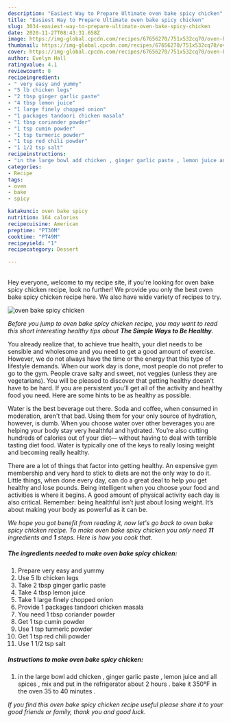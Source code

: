 ```yaml
---
description: "Easiest Way to Prepare Ultimate oven bake spicy chicken"
title: "Easiest Way to Prepare Ultimate oven bake spicy chicken"
slug: 3034-easiest-way-to-prepare-ultimate-oven-bake-spicy-chicken
date: 2020-11-27T08:43:31.658Z
image: https://img-global.cpcdn.com/recipes/67656270/751x532cq70/oven-bake-spicy-chicken-recipe-main-photo.jpg
thumbnail: https://img-global.cpcdn.com/recipes/67656270/751x532cq70/oven-bake-spicy-chicken-recipe-main-photo.jpg
cover: https://img-global.cpcdn.com/recipes/67656270/751x532cq70/oven-bake-spicy-chicken-recipe-main-photo.jpg
author: Evelyn Hall
ratingvalue: 4.1
reviewcount: 8
recipeingredient:
- " very easy and yummy"
- "5 lb chicken legs"
- "2 tbsp ginger garlic paste"
- "4 tbsp lemon juice"
- "1 large finely chopped onion"
- "1 packages tandoori chicken masala"
- "1 tbsp coriander powder"
- "1 tsp cumin powder"
- "1 tsp turmeric powder"
- "1 tsp red chili powder"
- "1 1/2 tsp salt"
recipeinstructions:
- "in the large bowl add chicken , ginger garlic paste , lemon juice and all spices , mix and put in the refrigerator about 2 hours . bake it 350°F in the oven 35 to 40 minutes ."
categories:
- Recipe
tags:
- oven
- bake
- spicy

katakunci: oven bake spicy 
nutrition: 164 calories
recipecuisine: American
preptime: "PT30M"
cooktime: "PT49M"
recipeyield: "1"
recipecategory: Dessert

---
```

<br>
Hey everyone, welcome to my recipe site, if you're looking for oven bake spicy chicken recipe, look no further! We provide you only the best oven bake spicy chicken recipe here. We also have wide variety of recipes to try.
<br>


![oven bake spicy chicken](https://img-global.cpcdn.com/recipes/67656270/751x532cq70/oven-bake-spicy-chicken-recipe-main-photo.jpg)

<i>Before you jump to oven bake spicy chicken recipe, you may want to read this short interesting healthy tips about <strong>The Simple Ways to Be Healthy</strong>.</i>

You already realize that, to achieve true health, your diet needs to be sensible and wholesome and you need to get a good amount of exercise. However, we do not always have the time or the energy that this type of lifestyle demands. When our work day is done, most people do not prefer to go to the gym. People crave salty and sweet, not veggies (unless they are vegetarians). You will be pleased to discover that getting healthy doesn't have to be hard. If you are persistent you'll get all of the activity and healthy food you need. Here are some hints to be as healthy as possible.

Water is the best beverage out there. Soda and coffee, when consumed in moderation, aren't that bad. Using them for your only source of hydration, however, is dumb. When you choose water over other beverages you are helping your body stay very healthful and hydrated. You’re also cutting hundreds of calories out of your diet— without having to deal with terrible tasting diet food. Water is typically one of the keys to really losing weight and becoming really healthy.

There are a lot of things that factor into getting healthy. An expensive gym membership and very hard to stick to diets are not the only way to do it. Little things, when done every day, can do a great deal to help you get healthy and lose pounds. Being intelligent when you choose your food and activities is where it begins. A good amount of physical activity each day is also critical. Remember: being healthful isn’t just about losing weight. It’s about making your body as powerful as it can be. 


<i>We hope you got benefit from reading it, now let's go back to oven bake spicy chicken recipe. To make oven bake spicy chicken you only need <strong>11</strong> ingredients and <strong>1</strong> steps. Here is how you cook that.
</i>

##### The ingredients needed to make oven bake spicy chicken:

1. Prepare  very easy and yummy
1. Use 5 lb chicken legs
1. Take 2 tbsp ginger garlic paste
1. Take 4 tbsp lemon juice
1. Take 1 large finely chopped onion
1. Provide 1 packages tandoori chicken masala
1. You need 1 tbsp coriander powder
1. Get 1 tsp cumin powder
1. Use 1 tsp turmeric powder
1. Get 1 tsp red chili powder
1. Use 1 1/2 tsp salt


##### Instructions to make oven bake spicy chicken:

1. in the large bowl add chicken , ginger garlic paste , lemon juice and all spices , mix and put in the refrigerator about 2 hours . bake it 350°F in the oven 35 to 40 minutes .


<i>If you find this oven bake spicy chicken recipe useful please share it to your good friends or family, thank you and good luck.</i>
